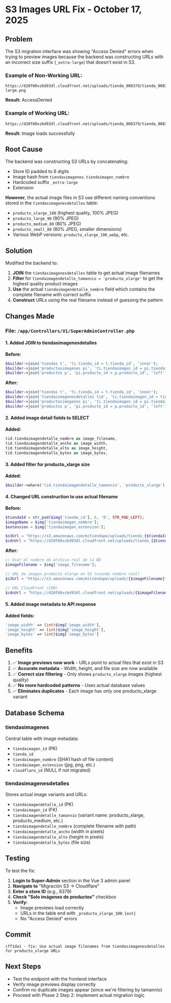 # S3 Images URL Fix - October 17, 2025

## Problem

The S3 migration interface was showing "Access Denied" errors when trying to preview images because the backend was constructing URLs with an incorrect size suffix (`_extra-large`) that doesn't exist in S3.

### Example of Non-Working URL:
```
https://d20f60vzbd93dl.cloudfront.net/uploads/tienda_008379/tienda_008379_f9419228f0ad3278df7507c5c9d0c5506a52ab99_extra-large.png
```
**Result:** AccessDenied

### Example of Working URL:
```
https://d20f60vzbd93dl.cloudfront.net/uploads/tienda_008379/tienda_008379_b5b0916a00a3fb5c060242e143b1a735913810b3_producto_xlarge_100.png
```
**Result:** Image loads successfully

## Root Cause

The backend was constructing S3 URLs by concatenating:
- Store ID padded to 6 digits
- Image hash from `tiendasimagenes.tiendaimagen_nombre`
- Hardcoded suffix `_extra-large`
- Extension

**However**, the actual image files in S3 use different naming conventions stored in the `tiendasimagenesdetalles` table:
- `producto_xlarge_100` (highest quality, 100% JPEG)
- `producto_large_90` (90% JPEG)
- `producto_medium_80` (80% JPEG)
- `producto_small_80` (80% JPEG, smaller dimensions)
- Various WebP versions: `producto_xlarge_100_webp`, etc.

## Solution

Modified the backend to:

1. **JOIN** the `tiendasimagenesdetalles` table to get actual image filenames
2. **Filter** for `tiendaimagendetalle_tamannio = 'producto_xlarge'` to get the highest quality product images
3. **Use** the actual `tiendaimagendetalle_nombre` field which contains the complete filename with correct suffix
4. **Construct** URLs using the real filename instead of guessing the pattern

## Changes Made

### File: `/app/Controllers/V1/SuperAdminController.php`

#### 1. Added JOIN to tiendasimagenesdetalles

**Before:**
```php
$builder->join('tiendas t', 'ti.tienda_id = t.tienda_id', 'inner');
$builder->join('productosimagenes pi', 'ti.tiendaimagen_id = pi.tiendaimagen_id', 'left');
$builder->join('productos p', 'pi.producto_id = p.producto_id', 'left');
```

**After:**
```php
$builder->join('tiendas t', 'ti.tienda_id = t.tienda_id', 'inner');
$builder->join('tiendasimagenesdetalles tid', 'ti.tiendaimagen_id = tid.tiendaimagen_id', 'inner');
$builder->join('productosimagenes pi', 'ti.tiendaimagen_id = pi.tiendaimagen_id', 'left');
$builder->join('productos p', 'pi.producto_id = p.producto_id', 'left');
```

#### 2. Added image detail fields to SELECT

**Added:**
```php
tid.tiendaimagendetalle_nombre as image_filename,
tid.tiendaimagendetalle_ancho as image_width,
tid.tiendaimagendetalle_alto as image_height,
tid.tiendaimagendetalle_bytes as image_bytes,
```

#### 3. Added filter for producto_xlarge size

**Added:**
```php
$builder->where('tid.tiendaimagendetalle_tamannio', 'producto_xlarge');
```

#### 4. Changed URL construction to use actual filename

**Before:**
```php
$tiendaId = str_pad($img['tienda_id'], 6, '0', STR_PAD_LEFT);
$imageName = $img['tiendaimagen_nombre'];
$extension = $img['tiendaimagen_extension'];

$s3Url = "https://s3.amazonaws.com/mitiendape/uploads/tienda_{$tiendaId}/tienda_{$tiendaId}_{$imageName}_extra-large.{$extension}";
$cdnUrl = "https://d20f60vzbd93dl.cloudfront.net/uploads/tienda_{$tiendaId}/tienda_{$tiendaId}_{$imageName}_extra-large.{$extension}";
```

**After:**
```php
// Usar el nombre de archivo real de la BD
$imageFilename = $img['image_filename'];

// URL de imagen producto_xlarge en S3 (usando nombre real)
$s3Url = "https://s3.amazonaws.com/mitiendape/uploads/{$imageFilename}";

// URL CloudFront (CDN)
$cdnUrl = "https://d20f60vzbd93dl.cloudfront.net/uploads/{$imageFilename}";
```

#### 5. Added image metadata to API response

**Added fields:**
```php
'image_width' => (int)$img['image_width'],
'image_height' => (int)$img['image_height'],
'image_bytes' => (int)$img['image_bytes']
```

## Benefits

1. ✅ **Image previews now work** - URLs point to actual files that exist in S3
2. ✅ **Accurate metadata** - Width, height, and file size are now available
3. ✅ **Correct size filtering** - Only shows `producto_xlarge` images (highest quality)
4. ✅ **No more hardcoded patterns** - Uses actual database values
5. ✅ **Eliminates duplicates** - Each image has only one producto_xlarge variant

## Database Schema

### tiendasimagenes
Central table with image metadata:
- `tiendaimagen_id` (PK)
- `tienda_id`
- `tiendaimagen_nombre` (SHA1 hash of file content)
- `tiendaimagen_extension` (jpg, png, etc.)
- `cloudflare_id` (NULL if not migrated)

### tiendasimagenesdetalles
Stores actual image variants and URLs:
- `tiendaimagendetalle_id` (PK)
- `tiendaimagen_id` (FK)
- `tiendaimagendetalle_tamannio` (variant name: producto_xlarge, producto_medium, etc.)
- `tiendaimagendetalle_nombre` (complete filename with path)
- `tiendaimagendetalle_ancho` (width in pixels)
- `tiendaimagendetalle_alto` (height in pixels)
- `tiendaimagendetalle_bytes` (file size)

## Testing

To test the fix:

1. **Login to Super-Admin** section in the Vue 3 admin panel
2. **Navigate to** "Migración S3 → Cloudflare"
3. **Enter a store ID** (e.g., 8379)
4. **Check "Solo imágenes de productos"** checkbox
5. **Verify:**
   - Image previews load correctly
   - URLs in the table end with `_producto_xlarge_100.{ext}`
   - No "Access Denied" errors

## Commit

```
cff1da1 - fix: Use actual image filenames from tiendasimagenesdetalles for producto_xlarge URLs
```

## Next Steps

- Test the endpoint with the frontend interface
- Verify image previews display correctly
- Confirm no duplicate images appear (since we're filtering by tamannio)
- Proceed with Phase 2 Step 2: Implement actual migration logic
